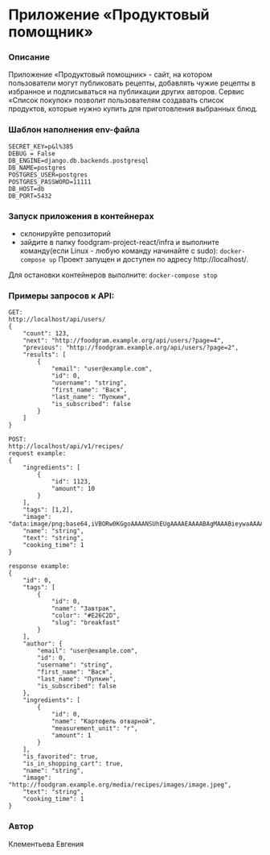 # Приложение «Продуктовый помощник»
### Описание
Приложение «Продуктовый помощник» - сайт, на котором пользователи могут публиковать рецепты, добавлять чужие рецепты в избранное и подписываться на публикации других авторов. Сервис «Список покупок» позволит пользователям создавать список продуктов, которые нужно купить для приготовления выбранных блюд.

### Шаблон наполнения env-файла
```
SECRET_KEY=p&l%385
DEBUG = False
DB_ENGINE=django.db.backends.postgresql
DB_NAME=postgres
POSTGRES_USER=postgres
POSTGRES_PASSWORD=11111
DB_HOST=db
DB_PORT=5432
```
### Запуск приложения в контейнерах
- склонируйте репозиторий
- зайдите в папку  foodgram-project-react/infra и выполните команду(если Linux - любую команду начинайте с sudo): 
``` docker-compose up ```
Проект запущен и доступен по адресу http://localhost/.


Для остановки контейнеров выполните:
``` docker-compose stop ```

### Примеры запросов к API: 
``` 
GET: 
http://localhost/api/users/ 
{
    "count": 123,
    "next": "http://foodgram.example.org/api/users/?page=4",
    "previous": "http://foodgram.example.org/api/users/?page=2",
    "results": [
        {
            "email": "user@example.com",
            "id": 0,
            "username": "string",
            "first_name": "Вася",
            "last_name": "Пупкин",
            "is_subscribed": false
        }
    ]
}

POST: 
http://localhost/api/v1/recipes/ 
request example:
{
    "ingredients": [
        {
            "id": 1123,
            "amount": 10
        }
    ],
    "tags": [1,2],
    "image": "data:image/png;base64,iVBORw0KGgoAAAANSUhEUgAAAAEAAAABAgMAAABieywaAAAACVBMVEUAAAD///9fX1/S0ecCAAAACXBIWXMAAA7EAAAOxAGVKw4bAAAACklEQVQImWNoAAAAggCByxOyYQAAAABJRU5ErkJggg==",
    "name": "string",
    "text": "string",
    "cooking_time": 1
}

response example:
{
    "id": 0,
    "tags": [
        {
            "id": 0,
            "name": "Завтрак",
            "color": "#E26C2D",
            "slug": "breakfast"
        }
    ],
    "author": {
        "email": "user@example.com",
        "id": 0,
        "username": "string",
        "first_name": "Вася",
        "last_name": "Пупкин",
        "is_subscribed": false
    },
    "ingredients": [
        {
            "id": 0,
            "name": "Картофель отварной",
            "measurement_unit": "г",
            "amount": 1
        }
    ],
    "is_favorited": true,
    "is_in_shopping_cart": true,
    "name": "string",
    "image": "http://foodgram.example.org/media/recipes/images/image.jpeg",
    "text": "string",
    "cooking_time": 1
}
``` 
### Автор
Клементьева Евгения
